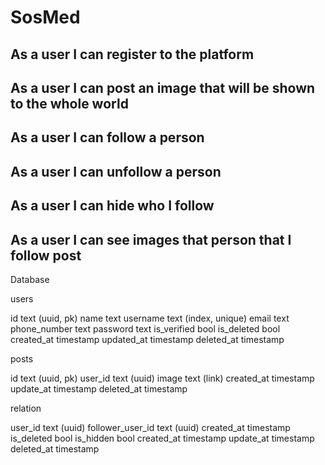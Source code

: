# SosMed

## As a user I can register to the platform

## As a user I can post an image that will be shown to the whole world

## As a user I can follow a person

## As a user I can unfollow a person

## As a user I can hide who I follow

## As a user I can see images that person that I follow post

Database

users

id                  text (uuid, pk)
name                text
username            text (index, unique)
email               text
phone_number        text
password            text
is_verified         bool
is_deleted          bool
created_at          timestamp
updated_at          timestamp
deleted_at          timestamp

posts

id                  text (uuid, pk)
user_id             text (uuid)
image               text (link)
created_at          timestamp
update_at           timestamp
deleted_at          timestamp

relation

user_id             text (uuid)
follower_user_id    text (uuid)
created_at          timestamp
is_deleted          bool
is_hidden           bool
created_at          timestamp
update_at           timestamp
deleted_at          timestamp